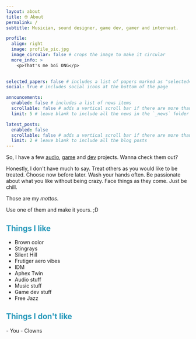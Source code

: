 ```yaml
---
layout: about
title: 🤓 About
permalink: /
subtitle: Musician, sound designer, game dev, gamer and internaut.

profile:
  align: right
  image: profile_pic.jpg
  image_circular: false # crops the image to make it circular
  more_info: >
    <p>That's me boi ONG</p>
  

selected_papers: false # includes a list of papers marked as "selected={true}"
social: true # includes social icons at the bottom of the page

announcements:
  enabled: false # includes a list of news items
  scrollable: false # adds a vertical scroll bar if there are more than 3 news items
  limit: 5 # leave blank to include all the news in the `_news` folder

latest_posts:
  enabled: false
  scrollable: false # adds a vertical scroll bar if there are more than 3 new posts items
  limit: 2 # leave blank to include all the blog posts
---
```


So, I have a few [audio](), [game]() and [dev]() projects. Wanna check them out?

Honestly, I don't have much to say. Treat others as you would like to be treated. Choose now before later. Wash your hands often. Be passionate about what you like without being crazy. Face things as they come. Just be chill.

Those are my _mottos_.  

Use one of them and make it yours. ;D 


<h2 style="color: #2698ba;"> Things I like </h2>

 - Brown color
 - Stingrays
 - Silent Hill
 - Frutiger aero vibes
 - IDM
 - Aphex Twin
 - Audio stuff
 - Music stuff
 - Game dev stuff
 - Free Jazz

<h2 style="color: #2698ba;"> Things I don't like </h2>
 - You
 - Clowns


<!--- Tell the world about yourself. Link to your favorite [subreddit](http://reddit.com). You can put a picture in, too. The code is already in, just name your picture `prof_pic.jpg` and put it in the `img/` folder.

Put your address / P.O. box / other info right below your picture. You can also disable any of these elements by editing `profile` property of the YAML header of your `_pages/about.md`. Edit `_bibliography/papers.bib` and Jekyll will render your [publications page](/al-folio/publications/) automatically.

Link to your social media connections, too. This theme is set up to use [Font Awesome icons](https://fontawesome.com/) and [Academicons](https://jpswalsh.github.io/academicons/), like the ones below. Add your Facebook, Twitter, LinkedIn, Google Scholar, or just disable all of them. -->